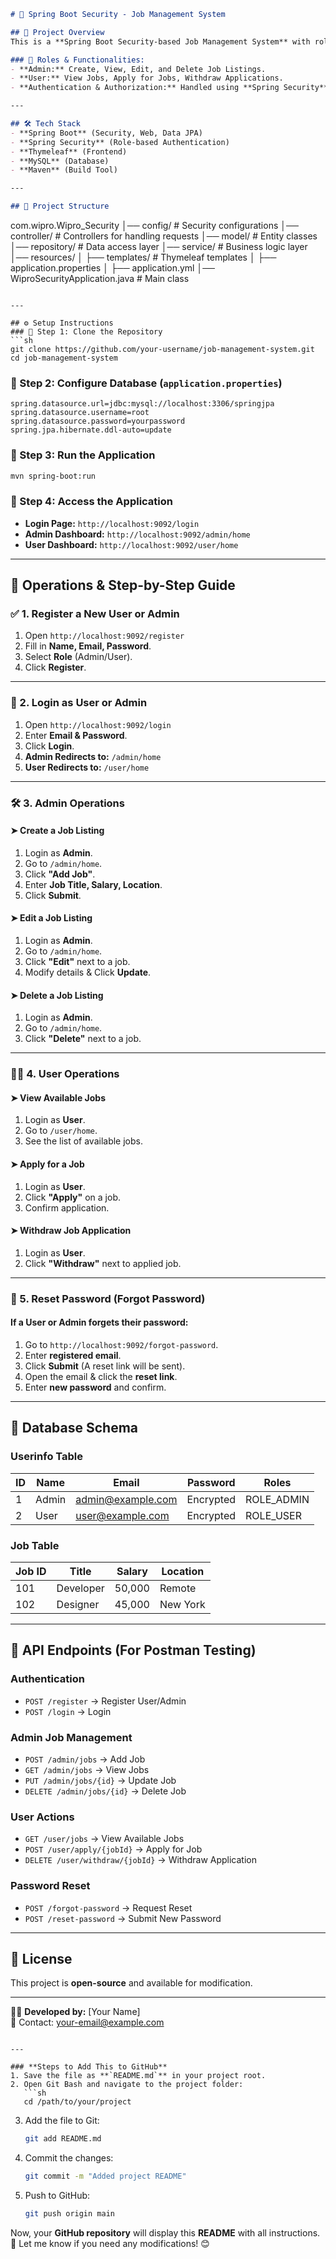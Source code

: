 ```md
# 🚀 Spring Boot Security - Job Management System

## 📌 Project Overview
This is a **Spring Boot Security-based Job Management System** with role-based access control.  

### 🔐 Roles & Functionalities:
- **Admin:** Create, View, Edit, and Delete Job Listings.
- **User:** View Jobs, Apply for Jobs, Withdraw Applications.
- **Authentication & Authorization:** Handled using **Spring Security**.

---

## 🛠 Tech Stack
- **Spring Boot** (Security, Web, Data JPA)
- **Spring Security** (Role-based Authentication)
- **Thymeleaf** (Frontend)
- **MySQL** (Database)
- **Maven** (Build Tool)

---

## 📂 Project Structure
```
com.wipro.Wipro_Security
│── config/          # Security configurations
│── controller/      # Controllers for handling requests
│── model/           # Entity classes
│── repository/      # Data access layer
│── service/         # Business logic layer
│── resources/
│   ├── templates/   # Thymeleaf templates
│   ├── application.properties
│   ├── application.yml
│── WiproSecurityApplication.java  # Main class
```

---

## ⚙️ Setup Instructions
### 🔹 Step 1: Clone the Repository
```sh
git clone https://github.com/your-username/job-management-system.git
cd job-management-system
```

### 🔹 Step 2: Configure Database (`application.properties`)
```properties
spring.datasource.url=jdbc:mysql://localhost:3306/springjpa
spring.datasource.username=root
spring.datasource.password=yourpassword
spring.jpa.hibernate.ddl-auto=update
```

### 🔹 Step 3: Run the Application
```sh
mvn spring-boot:run
```

### 🔹 Step 4: Access the Application
- **Login Page:** `http://localhost:9092/login`
- **Admin Dashboard:** `http://localhost:9092/admin/home`
- **User Dashboard:** `http://localhost:9092/user/home`

---

## 📝 Operations & Step-by-Step Guide
### ✅ 1. Register a New User or Admin
1. Open `http://localhost:9092/register`
2. Fill in **Name, Email, Password**.
3. Select **Role** (Admin/User).
4. Click **Register**.

---

### 🔑 2. Login as User or Admin
1. Open `http://localhost:9092/login`
2. Enter **Email & Password**.
3. Click **Login**.
4. **Admin Redirects to:** `/admin/home`
5. **User Redirects to:** `/user/home`

---

### 🛠 3. Admin Operations
#### ➤ Create a Job Listing
1. Login as **Admin**.
2. Go to `/admin/home`.
3. Click **"Add Job"**.
4. Enter **Job Title, Salary, Location**.
5. Click **Submit**.

#### ➤ Edit a Job Listing
1. Login as **Admin**.
2. Go to `/admin/home`.
3. Click **"Edit"** next to a job.
4. Modify details & Click **Update**.

#### ➤ Delete a Job Listing
1. Login as **Admin**.
2. Go to `/admin/home`.
3. Click **"Delete"** next to a job.

---

### 👨‍💼 4. User Operations
#### ➤ View Available Jobs
1. Login as **User**.
2. Go to `/user/home`.
3. See the list of available jobs.

#### ➤ Apply for a Job
1. Login as **User**.
2. Click **"Apply"** on a job.
3. Confirm application.

#### ➤ Withdraw Job Application
1. Login as **User**.
2. Click **"Withdraw"** next to applied job.

---

### 🔄 5. Reset Password (Forgot Password)
#### If a User or Admin forgets their password:
1. Go to `http://localhost:9092/forgot-password`.
2. Enter **registered email**.
3. Click **Submit** (A reset link will be sent).
4. Open the email & click the **reset link**.
5. Enter **new password** and confirm.

---

## 📜 Database Schema
### **Userinfo Table**
| ID | Name  | Email  | Password | Roles  |
|----|-------|--------|----------|--------|
| 1  | Admin | admin@example.com | Encrypted | ROLE_ADMIN |
| 2  | User  | user@example.com  | Encrypted | ROLE_USER |

### **Job Table**
| Job ID | Title     | Salary | Location  |
|--------|----------|--------|-----------|
| 101    | Developer | 50,000 | Remote    |
| 102    | Designer  | 45,000 | New York  |

---

## 🚀 API Endpoints (For Postman Testing)
### **Authentication**
- `POST /register` → Register User/Admin  
- `POST /login` → Login  

### **Admin Job Management**
- `POST /admin/jobs` → Add Job  
- `GET /admin/jobs` → View Jobs  
- `PUT /admin/jobs/{id}` → Update Job  
- `DELETE /admin/jobs/{id}` → Delete Job  

### **User Actions**
- `GET /user/jobs` → View Available Jobs  
- `POST /user/apply/{jobId}` → Apply for Job  
- `DELETE /user/withdraw/{jobId}` → Withdraw Application  

### **Password Reset**
- `POST /forgot-password` → Request Reset  
- `POST /reset-password` → Submit New Password  

---

## 📜 License
This project is **open-source** and available for modification.

---
👨‍💻 **Developed by:** [Your Name]  
📧 Contact: your-email@example.com
```

---

### **Steps to Add This to GitHub**
1. Save the file as **`README.md`** in your project root.
2. Open Git Bash and navigate to the project folder:
   ```sh
   cd /path/to/your/project
   ```
3. Add the file to Git:
   ```sh
   git add README.md
   ```
4. Commit the changes:
   ```sh
   git commit -m "Added project README"
   ```
5. Push to GitHub:
   ```sh
   git push origin main
   ```

Now, your **GitHub repository** will display this **README** with all instructions. 🚀 Let me know if you need any modifications! 😊
